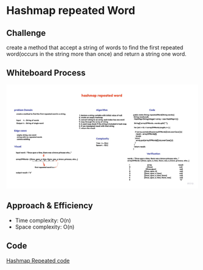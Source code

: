# Hashmap repeated Word


## Challenge
create a method that accept a string of words to find the first repeated word(occurs in the string more than once) and return a string one word.


## Whiteboard Process
![Hashmap repeated Word](hashmap-repeated.jpg)


## Approach & Efficiency
 - Time complexity:  O(n)
 - Space complexity: O(n)

## Code
[Hashmap Repeated code](lib/src/main/java/hashmap/repeated/word/RepeatedWord.java)